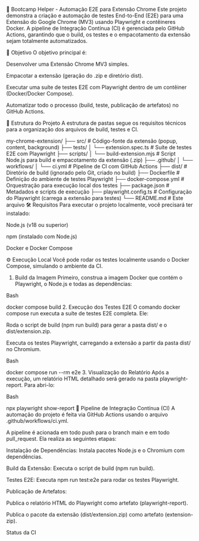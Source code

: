 🚀 Bootcamp Helper - Automação E2E para Extensão Chrome
Este projeto demonstra a criação e automação de testes End-to-End (E2E) para uma Extensão do Google Chrome (MV3) usando Playwright e contêineres Docker. A pipeline de Integração Contínua (CI) é gerenciada pelo GitHub Actions, garantindo que o build, os testes e o empacotamento da extensão sejam totalmente automatizados.

🎯 Objetivo
O objetivo principal é:

Desenvolver uma Extensão Chrome MV3 simples.

Empacotar a extensão (geração do .zip e diretório dist).

Executar uma suíte de testes E2E com Playwright dentro de um contêiner (Docker/Docker Compose).

Automatizar todo o processo (build, teste, publicação de artefatos) no GitHub Actions.

📁 Estrutura do Projeto
A estrutura de pastas segue os requisitos técnicos para a organização dos arquivos de build, testes e CI.

my-chrome-extension/
├── src/                      # Código-fonte da extensão (popup, content, background)
├── tests/
│   └── extension.spec.ts     # Suíte de testes E2E com Playwright
├── scripts/
│   └── build-extension.mjs   # Script Node.js para build e empacotamento da extensão (.zip)
├── .github/
│   └── workflows/
│       └── ci.yml            # Pipeline de CI com GitHub Actions
├── dist/                     # Diretório de build (ignorado pelo Git, criado no build)
├── Dockerfile                # Definição do ambiente de testes Playwright
├── docker-compose.yml        # Orquestração para execução local dos testes
├── package.json              # Metadados e scripts de execução
├── playwright.config.ts      # Configuração do Playwright (carrega a extensão para testes)
└── README.md                 # Este arquivo
🛠️ Requisitos
Para executar o projeto localmente, você precisará ter instalado:

Node.js (v18 ou superior)

npm (instalado com Node.js)

Docker e Docker Compose

⚙️ Execução Local
Você pode rodar os testes localmente usando o Docker Compose, simulando o ambiente da CI.

1. Build da Imagem
Primeiro, construa a imagem Docker que contém o Playwright, o Node.js e todas as dependências:

Bash

docker compose build
2. Execução dos Testes E2E
O comando docker compose run executa a suíte de testes E2E completa. Ele:

Roda o script de build (npm run build) para gerar a pasta dist/ e o dist/extension.zip.

Executa os testes Playwright, carregando a extensão a partir da pasta dist/ no Chromium.

Bash

docker compose run --rm e2e
3. Visualização do Relatório
Após a execução, um relatório HTML detalhado será gerado na pasta playwright-report. Para abri-lo:

Bash

npx playwright show-report
🧪 Pipeline de Integração Contínua (CI)
A automação do projeto é feita via GitHub Actions usando o arquivo .github/workflows/ci.yml.

A pipeline é acionada em todo push para o branch main e em todo pull_request. Ela realiza as seguintes etapas:

Instalação de Dependências: Instala pacotes Node.js e o Chromium com dependências.

Build da Extensão: Executa o script de build (npm run build).

Testes E2E: Executa npm run test:e2e para rodar os testes Playwright.

Publicação de Artefatos:

Publica o relatório HTML do Playwright como artefato (playwright-report).

Publica o pacote da extensão (dist/extension.zip) como artefato (extension-zip).

Status da CI
